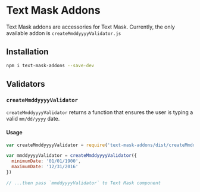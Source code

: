 # Text Mask Addons

Text Mask addons are accessories for Text Mask. Currently, the only available addon is
`createMmddyyyyValidator.js`

## Installation

```bash
npm i text-mask-addons --save-dev
```

## Validators

### `createMmddyyyyValidator`

`createMmddyyyyValidator` returns a function that ensures the user is typing a valid `mm/dd/yyyy`
date.

#### Usage

```js
var createMmddyyyyValidator = require('text-mask-addons/dist/createMmddyyyyValidator.js')

var mmddyyyyValidator = createMmddyyyyValidator({
  minimumDate: '01/01/1900',
  maximumDate: '12/31/2016'
})

// ...then pass `mmddyyyyValidator` to Text Mask component
```

